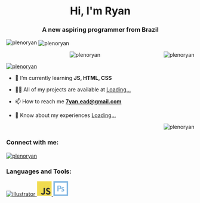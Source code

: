 <h1 align="center">Hi, I'm Ryan</h1>
<h3 align="center">A new aspiring programmer from Brazil</h3>



<p><img align="left" src="https://github-readme-stats.vercel.app/api/top-langs?username=plenoryan&show_icons=true&theme=apprentice&include_all_commits=true&count_private=true" alt="plenoryan" /></p>

<p>&nbsp;<img align="center" src="https://github-readme-stats.vercel.app/api?username=plenoryan&theme=apprentice&show_icons=true&locale=en" alt="plenoryan" /></p>

<p><img align="right" src="http://github-readme-streak-stats.herokuapp.com?user=plenoryan&theme=git-dark&border_radius=5&locale=pt-br&sideNums=FEFEB3&sideLabels=FFFFFF&currStreakNum=FEFEB3&currStreakLabel=FFFFFF&ring=FFFFFF&fire=FEFEB3&dates=FEFEB3&background=262626&stroke=FEFEB3&border=FFFFFF" alt="plenoryan" /></p>

<p align="center"> <img src="https://komarev.com/ghpvc/?username=plenoryan&label=Profile%20views&color=0e75b6&style=flat" alt="plenoryan" /> </p>

<p align="left"> <a href="https://github.com/ryo-ma/github-profile-trophy"><img src="https://github-profile-trophy.vercel.app/?username=plenoryan&theme=alduin" alt="plenoryan" /></a> </p>

- 🌱 I’m currently learning **JS, HTML, CSS**

- 👨‍💻 All of my projects are available at [Loading...](Loading...)

- 📫 How to reach me **7yan.ead@gmail.com**

- 📄 Know about my experiences [Loading...](Loading...)
 
<p align="right"> <img src="https://media0.giphy.com/media/3o85xvmFjCdoFmjMti/giphy.gif?cid=ecf05e47w6yu8nd0uxm4oon0wfef8912jorlobko5bju23ic&rid=giphy.gif&ct=g" alt="plenoryan" /></p>

<h3 align="left">Connect with me:</h3>
<p align="left">
<a href="https://instagram.com/plenoryan" target="blank"><img align="center" src="https://raw.githubusercontent.com/rahuldkjain/github-profile-readme-generator/master/src/images/icons/Social/instagram.svg" alt="plenoryan" height="30" width="40" /></a>
</p>

<h3 align="left">Languages and Tools:</h3>
<p align="left"> <a href="https://www.adobe.com/in/products/illustrator.html" target="_blank" rel="noreferrer"> <img src="https://www.vectorlogo.zone/logos/adobe_illustrator/adobe_illustrator-icon.svg" alt="illustrator" width="40" height="40"/> </a> <a href="https://developer.mozilla.org/en-US/docs/Web/JavaScript" target="_blank" rel="noreferrer"> <img src="https://raw.githubusercontent.com/devicons/devicon/master/icons/javascript/javascript-original.svg" alt="javascript" width="40" height="40"/> </a> <a href="https://www.photoshop.com/en" target="_blank" rel="noreferrer"> <img src="https://raw.githubusercontent.com/devicons/devicon/master/icons/photoshop/photoshop-line.svg" alt="photoshop" width="40" height="40"/> </a> </p>

 
